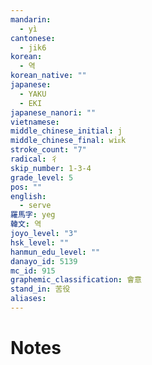 ```yaml
---
mandarin:
  - yì
cantonese:
  - jik6
korean:
  - 역
korean_native: ""
japanese:
  - YAKU
  - EKI
japanese_nanori: ""
vietnamese:
middle_chinese_initial: j
middle_chinese_final: wiᴇk
stroke_count: "7"
radical: 彳
skip_number: 1-3-4
grade_level: 5
pos: ""
english:
  - serve
羅馬字: yeg
韓文: 역
joyo_level: "3"
hsk_level: ""
hanmun_edu_level: ""
danayo_id: 5139
mc_id: 915
graphemic_classification: 會意
stand_in: 苦役
aliases:
---
```


# Notes
